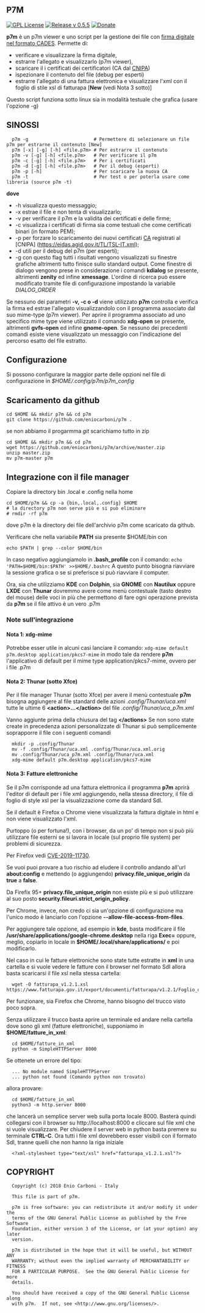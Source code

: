 ## P7M

[![GPL License](https://img.shields.io/badge/license-GPL-blue.svg)](https://www.gnu.org/licenses/) [![Release v 0.5.5](https://img.shields.io/badge/release-v.0.5.5-green.svg)](https://github.com/eniocarboni/p7m) [![Donate](https://img.shields.io/badge/Donate-PayPal-green.svg)](https://www.paypal.me/EnioCarboni)

**p7m** è un p7m viewer e uno script per la gestione dei file con [firma digitale nel formato CADES](https://quoll.it/firma-digitale-p7m-come-estrarre-il-contenuto/).
Permette di:
* verificare e visualizzare la firma digitale, 
* estrarre l'allegato e visualizzarlo (p7m viewer),
* scaricare il i certificati dei certificatori (CA dal [CNIPA](http://archivio.cnipa.gov.it/site/it-IT/))
* ispezionare il contenuto del file (debug per esperti)
* estrarre l'allegato di una fattura elettronica e visualizzare l'xml con il foglio di stile xsl di fatturapa [**New** (vedi Nota 3 sotto)]

Questo script funziona sotto linux sia in modalità testuale che grafica (usare l'opzione -g)

## SINOSSI
```
  p7m -g                        # Permettere di selezionare un file p7m per estrarne il contenuto [New]
  p7m [-x] [-g] [-h] <file.p7m> # Per estrarre il contenuto
  p7m -v [-g] [-h] <file.p7m>   # Per verificare il p7m
  p7m -c [-g] [-h] <file.p7m>   # Per i certificati
  p7m -d [-g] [-h] <file.p7m>   # Per il debug (esperti)
  p7m -p [-h]                   # Per scaricare la nuova CA
  p7m -t                        # Per test o per poterla usare come libreria (source p7m -t)
```

**dove**
* -h visualizza questo messaggio;
* -x estrae il file e non tenta di visualizzarlo;
* -v per verificare il p7m e la validita dei certificati e delle firme;
* -c visualizza i certificati di firma sia come testuali che come certificati binari (in formato PEM);
* -p per forzare lo scaricamento dei nuovi certificati [CA](https://it.wikipedia.org/wiki/Certificate_authority) registrati al [CNIPA] (https://eidas.agid.gov.it/TL/TSL-IT.xml);
* -d utili per il debug del p7m (per esperti);
* -g con questo flag tutti i risultati vengono visualizzati su finestre grafiche altrimenti tutto finisce sullo standard output.
  Come finestre di dialogo vengono prese in considerazione i comandi **kdialog** se presente, altrimenti **zenity** ed infine **xmessage**.
  L'ordine di ricerca può essere modificato tramite file di configurazione impostando la variabile *DIALOG_ORDER*

Se nessuno dei parametri **-v, -c o -d** viene utilizzato **p7m** controlla e verifica la firma ed estrae l'allegato visualizzandolo con il programma associato dal suo mime-type (p7m viewer).
Per aprire il programma associato ad uno specifico mime type viene utilizzato il comando **xdg-open** se presente, altrimenti **gvfs-open** ed infine **gnome-open**.
Se nessuno dei precedenti comandi esiste viene visualizzato un messaggio con l'indicazione del percorso esatto del file estratto.

## Configurazione
Si possono configurare la maggior parte delle opzioni nel file di configurazione in *$HOME/.config/p7m/p7m_config*
## Scaricamento da github
```
cd $HOME && mkdir p7m && cd p7m
git clone https://github.com/eniocarboni/p7m .
```
se non abbiamo il progarmma *git* scarichiamo tutto in zip
```
cd $HOME && mkdir p7m && cd p7m
wget https://github.com/eniocarboni/p7m/archive/master.zip
unzip master.zip
mv p7m-master p7m
```
## Integrazione con il file manager
Copiare la directory bin .local e .config nella home
```
cd $HOME/p7m && cp -a {bin,.local,.config} $HOME
# la directory p7m non serve più e si può eliminare
# rmdir -rf p7m
```
dove p7m è la directory dei file dell'archivio p7m come scaricato da github.

Verificare che nella variabile **PATH** sia presente $HOME/bin con
```
echo $PATH | grep --color $HOME/bin
```
In caso negativo aggiungiamolo in **.bash_profile** con il comando:
  ``` echo 'PATH=$HOME/bin:$PATH' >>$HOME/.bashrc ```
  A questo punto bisogna riavviare la sessione grafica o se si preferisce si può riavviare il computer.

Ora, sia che utilizziamo **KDE** con **Dolphin**, sia **GNOME** con **Nautilux** oppure **LXDE** con **Thunar** dovremmo avere come menù contestuale (tasto destro del mouse) delle voci in più che permettono di fare ogni operazione prevista da **p7m** se il file attivo è un vero .p7m

### Note sull'integrazione

#### Nota 1: xdg-mime
Potrebbe esser utile in alcuni casi lanciare il comando:
```xdg-mime default p7m.desktop application/pkcs7-mime```
in modo tale da rendere **p7m** l'applicativo di default per il mime type application/pkcs7-mime, ovvero per i file .p7m

#### Nota 2: Thunar (sotto Xfce)
Per il file manager Thunar (sotto Xfce) per avere il menù contestuale **p7m** bisogna aggiungere al file standard delle azioni *.config/Thunar/uca.xml* tutte le ultime 6 **&lt;action>...&lt;/action>** del file *.config/Thunar/uca_p7m.xml*

Vanno aggiunte prima della chiusura del tag **&lt;/actions>**
Se non sono state create in precedenza azioni personalizzate di Thunar si può semplicemente soprapporre il file con i seguenti comandi
```
  mkdir -p .config/Thunar
  mv -f .config/Thunar/uca.xml .config/Thunar/uca.xml.orig
  mv .config/Thunar/uca_p7m.xml .config/Thunar/uca.xml
  xdg-mime default p7m.desktop application/pkcs7-mime
```

#### Nota 3: Fatture elettroniche

Se il p7m corrisponde ad una fattura elettronica il programma **p7m** aprirà l'editor di default per i file xml aggiungendo, nella stessa directory, il file di foglio di style xsl per la visualizzazione come da standard SdI.

Se il default è Firefox o Chrome viene visualizzata la fattura digitale in html e non viene visualizzato l'xml.

Purtoppo (o per fortuna!), con i browser, da un po' di tempo non si può più utilizzare file esterni se si lavora in locale (sul proprio file system) per problemi di sicurezza.

Per Firefox vedi [CVE-2019-11730](https://www.mozilla.org/en-US/security/advisories/mfsa2019-21/#CVE-2019-11730). 

Se vuoi puoi provare a tuo rischio ad eludere il controllo andando all'url **about:config** e mettendo (o aggiungendo) **privacy.file_unique_origin** da **true** a **false**.

Da Firefix 95+ **privacy.file_unique_origin** non esiste più e si può utilizzare al suo posto **security.fileuri.strict_origin_policy**.

Per Chrome, invece, non credo ci sia un'opzione di configurazione ma l'unico modo è lanciarlo con l'opzione **--allow-file-access-from-files**.

Per aggiungere tale opzione, ad esempio in **kde**, basta modificare il file **/usr/share/applications/google-chrome.desktop** nella riga **Exec=** oppure, meglio, copiarlo in locale in **$HOME/.local/share/applications/** e poi modificarlo.

Nel caso in cui le fatture elettroniche sono state tutte estratte in **xml** in una cartella e si vuole vedere le fatture con il browser nel formato SdI allora basta scaricarsi il file xsl nella stessa cartella:
```
  wget -O fatturapa_v1.2.1.xsl https://www.fatturapa.gov.it/export/documenti/fatturapa/v1.2.1/Foglio_di_stile_fatturaPA_v1.2.1.xsl
```
Per funzionare, sia Firefox che Chrome, hanno bisogno del trucco visto poco sopra.

Senza utilizzare il trucco basta aprire un terminale ed andare nella cartella dove sono gli xml (fatture elettroniche), supponiamo in **$HOME/fatture_in_xml**:

```
  cd $HOME/fatture_in_xml
  python -m SimpleHTTPServer 8000
```

Se ottenete un errore del tipo: 

```
  ... No module named SimpleHTTPServer
  ... python not found (Comando python non trovato)
```
allora provare:

```
  cd $HOME/fatture_in_xml
  python3 -m http.server 8000
```

che lancerà un semplice server web sulla porta locale 8000.
Basterà quindi collegarsi con il browser su http://localhost:8000 e cliccare sul file xml che si vuole visualizzare.
Per chiudere il server web in python basta premere su terminale **CTRL-C**.
Ora tutti i file xml dovrebbero esser visibili con il formato SdI, tranne quelli che non hanno la riga iniziale
```
  <?xml-stylesheet type="text/xsl" href="fatturapa_v1.2.1.xsl"?>
```

## COPYRIGHT

      Copyright (c) 2018 Enio Carboni - Italy

      This file is part of p7m.

      p7m is free software: you can redistribute it and/or modify it under the 
      terms of the GNU General Public License as published by the Free Software 
      Foundation, either version 3 of the License, or (at your option) any later
      version.

      p7m is distributed in the hope that it will be useful, but WITHOUT ANY 
      WARRANTY; without even the implied warranty of MERCHANTABILITY or FITNESS 
      FOR A PARTICULAR PURPOSE.  See the GNU General Public License for more 
      details.

      You should have received a copy of the GNU General Public License along 
      with p7m.  If not, see <http://www.gnu.org/licenses/>.


